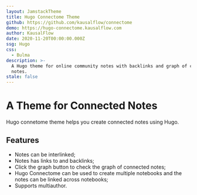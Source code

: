 ```yaml
---
layout: JamstackTheme
title: Hugo Connectome Theme
github: https://github.com/kausalflow/connectome
demo: https://hugo-connectome.kausalflow.com
author: KausalFlow
date: 2020-11-20T00:00:00.000Z
ssg: Hugo
css:
  - Bulma
description: >-
  A Hugo theme for online community notes with backlinks and graph of connected
  notes.
stale: false
---
```


# A Theme for Connected Notes

Hugo connetome theme helps you create connected notes using Hugo.

## Features

* Notes can be interlinked;
* Notes has links to and backlinks;
* Click the graph button to check the graph of connected notes;
* Hugo Connectome can be used to create multiple notebooks and the notes can be linked across notebooks;
* Supports multiauthor.
